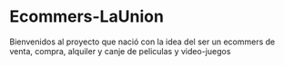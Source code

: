 # Ecommers-LaUnion
Bienvenidos al proyecto que nació con la idea del ser un ecommers de venta, compra, alquiler y canje de peliculas y video-juegos
